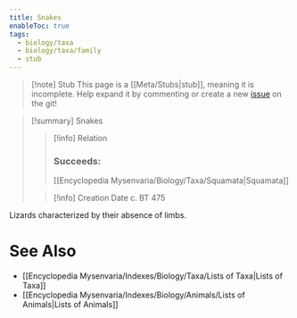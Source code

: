 ```yaml
---
title: Snakes
enableToc: true
tags:
  - biology/taxa
  - biology/taxa/family
  - stub
---
```


> [!note] Stub
> This page is a [[Meta/Stubs|stub]], meaning it is incomplete. Help expand it by commenting or create a new [issue](https://github.com/RagtimeGal/quartz--encyclopedia-mysenvaria/issues/new/choose) on the git!


> [!summary] Snakes
> > [!info] Relation
> > ### Succeeds:
> > [[Encyclopedia Mysenvaria/Biology/Taxa/Squamata|Squamata]]
>
> > [!info] Creation Date
> > c. BT 475

Lizards characterized by their absence of limbs.

# See Also
- [[Encyclopedia Mysenvaria/Indexes/Biology/Taxa/Lists of Taxa|Lists of Taxa]]
- [[Encyclopedia Mysenvaria/Indexes/Biology/Animals/Lists of Animals|Lists of Animals]]
